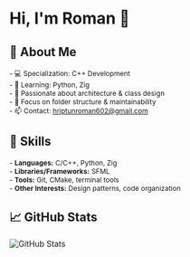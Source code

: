 # Hi, I'm Roman 👋

## 📌 About Me
<span style="font-size: 12px;">- 💻 Specialization: C++ Development</span><br>
<span style="font-size: 12px;">- 🌱 Learning: Python, Zig</span><br>
<span style="font-size: 12px;">- 🧩 Passionate about architecture & class design</span><br>
<span style="font-size: 12px;">- 📂 Focus on folder structure & maintainability</span><br>
<span style="font-size: 12px;">- 📫 Contact: hriptunroman602@gmail.com</span>

## 🔧 Skills
<span style="font-size: 12px;">- **Languages:** C/C++, Python, Zig</span><br>
<span style="font-size: 12px;">- **Libraries/Frameworks:** SFML</span><br>
<span style="font-size: 12px;">- **Tools:** Git, CMake, terminal tools</span><br>
<span style="font-size: 12px;">- **Other Interests:** Design patterns, code organization</span><br>

## 📈 GitHub Stats
![GitHub Stats](https://github-readme-stats.vercel.app/api?username=DorayMini&show_icons=true&count_private=true)

